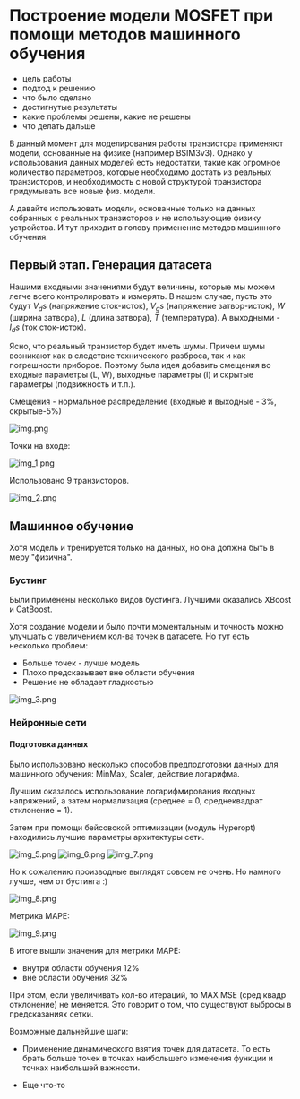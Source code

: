 # Построение модели MOSFET при помощи методов машинного обучения

- цель работы
- подход к решению
- что было сделано
- достигнутые результаты 
- какие проблемы решены, какие не решены
- что делать дальше

В данный момент для моделирования работы транзистора применяют 
модели, основанные на физике (например BSIM3v3).
Однако у использования данных моделей есть недостатки, 
такие как огромное количество параметров, которые необходимо 
достать из реальных транзисторов, и необходимость с новой 
структурой транзистора придумывать все новые физ. модели.

А давайте использовать модели, основанные только 
на данных собранных с реальных транзисторов и 
не использующие физику устройства. И тут приходит 
в голову применение методов машинного обучения.

## Первый этап. Генерация датасета

Нашими входными значениями будут величины, которые 
мы можем легче всего контролировать и измерять. В нашем случае, 
пусть это будут $V_ds$ (напряжение сток-исток), 
$V_gs$ (напряжение затвор-исток), $W$ (ширина затвора),
$L$ (длина затвора), $Т$ (температура). 
А выходными - $I_ds$ (ток сток-исток).

Ясно, что реальный транзистор будет иметь шумы. Причем шумы 
возникают как в следствие технического разброса, 
так и как погрешности приборов. Поэтому была идея добавить 
смещения во входные параметры (L, W), выходные параметры (I) 
и скрытые параметры (подвижность и т.п.).

Смещения - нормальное распределение (входные и выходные - 3%, скрытые-5%)

![img.png](img.png)

Точки на входе:

![img_1.png](img_1.png)

Использовано 9 транзисторов.

![img_2.png](img_2.png)

## Машинное обучение

Хотя модель и тренируется только на данных, 
но она должна быть в меру "физична".

### Бустинг

Были применены несколько видов бустинга. 
Лучшими оказались XBoost и CatBoost.

Хотя создание модели и было почти моментальным и 
точность можно улучшать с увеличением кол-ва точек в датасете.
Но тут есть несколько проблем:

- Больше точек - лучше модель
- Плохо предсказывает вне области обучения
- Решение не обладает гладкостью

![img_3.png](img_3.png)

### Нейронные сети

#### Подготовка данных

Было использовано несколько способов 
предподготовки данных для машинного обучения:
MinMax, Scaler, действие логарифма.

Лучшим оказалось использование логарифмирования 
входных напряжений, а затем нормализация (среднее = 0, 
среднеквадрат отклонение = 1).

Затем при помощи бейсовcкой оптимизации (модуль Hyperopt) 
находились лучшие параметры архитектуры сети.

![img_5.png](img_5.png)
![img_6.png](img_6.png)
![img_7.png](img_7.png)

Но к сожалению производные выглядят совсем не очень. 
Но намного лучше, чем от бустинга :)

![img_8.png](img_8.png)

Метрика МАРЕ:

![img_9.png](img_9.png)

В итоге вышли значения для метрики MAPE:

- внутри области обучения 12%
- вне области обучения 32%

При этом, если увеличивать кол-во итераций, 
то MAX MSE (сред квадр отклонение) не меняется. 
Это говорит о том, что существуют выбросы в предсказаниях сетки.

Возможные дальнейшие шаги:
- Применение динамического взятия точек для датасета. 
  То есть брать больше точек в точках наибольшего изменения 
  функции и точках наибольшей важности.
  
- Еще что-то
